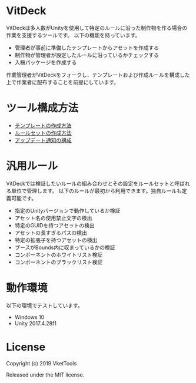 # VitDeck
VitDeckは多人数がUnityを使用して特定のルールに沿った制作物を作る場合の作業を支援するツールです。
以下の機能を持っています。
- 管理者が事前に準備したテンプレートからアセットを作成する
- 制作物が管理者が設定したルールに沿っているかチェックする
- 入稿パッケージを作成する

作業管理者がVitDeckをフォークし、テンプレートおよび作成ルールを構成した上で作業者に配布することを前提にしています。

# ツール構成方法
- [テンプレートの作成方法](https://github.com/vkettools/VitDeck/wiki/MakingTemplate)
- [ルールセットの作成方法](https://github.com/vkettools/VitDeck/wiki/MakingRuleSet)
- [アップデート通知の構成](https://github.com/vkettools/VitDeck/wiki/ConfiguringUpdateNortification)

# 汎用ルール
VitDeckでは検証したいルールの組み合わせとその設定をルールセットと呼ばれる単位で管理します。
以下のルールが最初から利用できます。独自ルールも定義可能です。
- 指定のUnityバージョンで動作しているか検証
- アセット名の使用禁止文字の検出
- 特定のGUIDを持つアセットの検出
- アセットの長すぎるパスの検出
- 特定の拡張子を持つアセットの検出
- ブースがBounds内に収まっているかの検証
- コンポーネントのホワイトリスト検証
- コンポーネントのブラックリスト検証

# 動作環境
以下の環境でテストしています。
- Windows 10
- Unity 2017.4.28f1

# License
Copyright (c) 2019 VketTools

Released under the MIT license.
